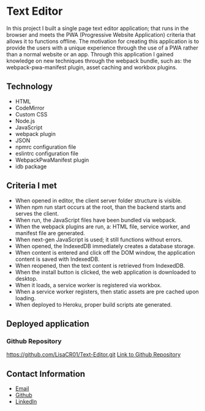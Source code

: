 # Text Editor

In this project I built a single page text editor application; that runs in the browser and meets the PWA (Progressive Website Application) criteria that allows it to functions offline. The motivation for creating this application is to provide the users with a unique experience through the use of a PWA rather than a normal website or an app. Through this application I gained knowledge on new techniques through the webpack bundle, such as: the webpack-pwa-manifest plugin, asset caching and workbox plugins.

## Technology

- HTML
- CodeMirror
- Custom CSS
- Node.js
- JavaScript
- webpack plugin
- JSON
- npmrc configuration file
- eslintrc configuration file
- WebpackPwaManifest plugin
- idb package

## Criteria I met
- When opened in editor, the client server folder structure is visible.
- When npm run start occurs at the root, than the backend starts and serves the client.
- When run, the JavaScript files have been bundled via webpack.
- When the webpack plugins are run, a: HTML file, service worker, and manifest file are generated.
- When next-gen JavaScript is used; it still functions without errors.
- When opened, the IndexedDB immediately creates a database storage.
- When content is entered and click off the DOM window, the application content is saved with IndexedDB.
- When reopened, then the text content is retrieved from IndexedDB.
- When the install button is clicked, the web application is downloaded to desktop.
- When it loads, a service worker is registered via workbox.
- When a service worker registers, then static assets are pre cached upon loading.
- When deployed to Heroku, proper build scripts ate generated.

## Deployed application

### Github Repository
https://github.com/LisaCR01/Text-Editor.git
[Link to Github Repository](https://github.com/LisaCR01/Text-Editor.git)

## Contact Information
- [Email](mailto:lcrgunn@gmail.com)
- [Github](https://github.com/LisaCR01)
- [LinkedIn](https://www.linkedin.com/in/LisaCR01)
